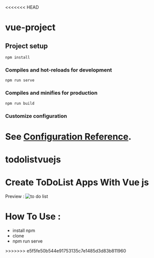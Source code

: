 <<<<<<< HEAD
# vue-project

## Project setup
```
npm install
```

### Compiles and hot-reloads for development
```
npm run serve
```

### Compiles and minifies for production
```
npm run build
```

### Customize configuration
See [Configuration Reference](https://cli.vuejs.org/config/).
=======
# todolistvuejs

<h1>Create ToDoList Apps With Vue js</h1>

Preview :
![to do list](https://user-images.githubusercontent.com/33209112/124040187-9baba400-da2e-11eb-8858-bb5b7abc5bf2.png)
<h1>How To Use :</h1>
<ul>
  <li>install npm</li>
  <li>clone </li>
  <li>npm run serve </li>
</ul>
>>>>>>> e5f5fe50b544e91753135c7e1485d3d83b811960
